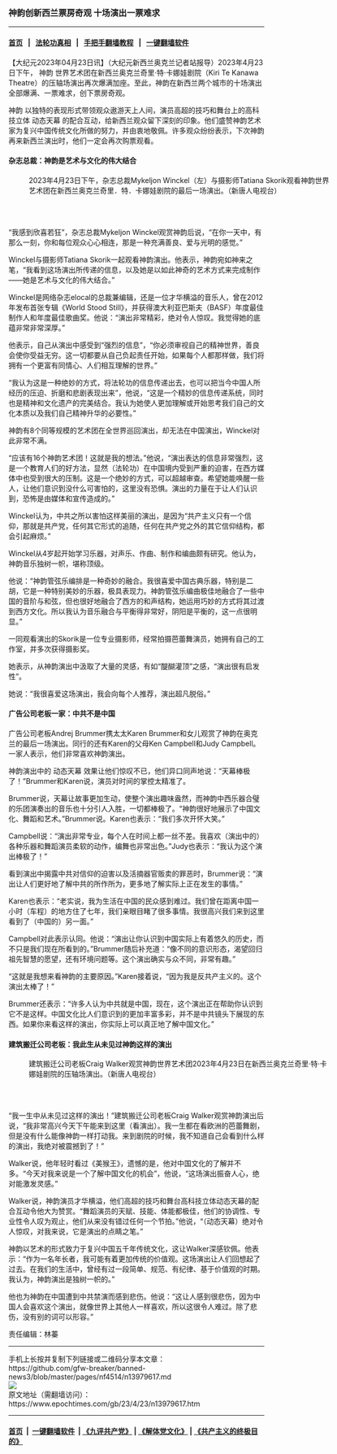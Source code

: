 ### 神韵创新西兰票房奇观 十场演出一票难求
------------------------

#### [首页](https://github.com/gfw-breaker/banned-news3/blob/master/README.md) &nbsp;&nbsp;|&nbsp;&nbsp; [法轮功真相](https://github.com/begood0513/basic/blob/master/README.md)  &nbsp;&nbsp;|&nbsp;&nbsp; [手把手翻墙教程](https://github.com/gfw-breaker/guides/wiki)  &nbsp;&nbsp;|&nbsp;&nbsp; [一键翻墙软件](https://github.com/gfw-breaker/nogfw/blob/master/README.md)  



<div><p>
 【大纪元2023年04月23日讯】（大纪元新西兰奥克兰记者站报导）2023年4月23日下午，
 <ok href="https://www.epochtimes.com/gb/tag/%E7%A5%9E%E9%9F%B5.html">
  神韵
 </ok>
 世界艺术团在新西兰奥克兰奇里·特·卡娜娃剧院（Kiri Te Kanawa Theatre）的压轴场演出再次爆满加座。至此，神韵在新西兰两个城市的十场演出全部爆满、一票难求，创下票房奇观。
</p>
<p>
 <ok href="https://www.epochtimes.com/gb/tag/%E7%A5%9E%E9%9F%B5.html">
  神韵
 </ok>
 以独特的表现形式带领观众遨游天上人间，演员高超的技巧和舞台上的高科技立体
 <ok href="https://www.epochtimes.com/gb/tag/%E5%8A%A8%E6%80%81%E5%A4%A9%E5%B9%95.html">
  动态天幕
 </ok>
 的配合互动，给新西兰观众留下深刻的印象。他们盛赞神韵艺术家为复兴中国传统文化所做的努力，并由衷地敬佩。许多观众纷纷表示，下次神韵再来新西兰演出时，他们一定会再次购票观看。
</p>
<h4>
 杂志总裁：神韵是艺术与文化的伟大结合
</h4>
<figure aria-describedby="caption-attachment-13979618" class="wp-caption aligncenter" id="attachment_13979618" style="width: 600px">
 <ok href="https://i.epochtimes.com/assets/uploads/2023/04/id13979618-2304230045002124.jpg" target="_blank">
  <img alt="" class="size-large wp-image-13979618" src="https://i.epochtimes.com/assets/uploads/2023/04/id13979618-2304230045002124-600x400.jpg"/>
 </ok>
 <br/><figcaption class="wp-caption-text" id="caption-attachment-13979618">
  2023年4月23日下午，杂志总裁Mykeljon Winckel（左）与摄影师Tatiana Skorik观看神韵世界艺术团在新西兰奥克兰奇里．特．卡娜娃剧院的最后一场演出。（新唐人电视台）
 </figcaption><br/>
</figure><br/>
<p>
 “我感到欣喜若狂”，杂志总裁Mykeljon Winckel观赏神韵后说，“在你一天中，有那么一刻，你和每位观众心心相连，那是一种充满善良、爱与光明的感觉。”
</p>
<p>
 Winckel与摄影师Tatiana Skorik一起观看神韵演出。他表示，神韵宛如神来之笔，“我看到这场演出所传递的信息，以及她是以如此神奇的艺术方式来完成制作——她是艺术与文化的伟大结合。”
</p>
<p>
 Winckel是网络杂志elocal的总裁兼编辑，还是一位才华横溢的音乐人，曾在2012年发布首张专辑《World Stood Still》，并获得澳大利亚巴斯夫（BASF）年度最佳制作人和年度最佳歌曲奖。他说：“演出非常精彩，绝对令人惊叹。我觉得她的底蕴非常非常深厚。”
</p>
<p>
 他表示，自己从演出中感受到“强烈的信息”，“你必须审视自己的精神世界，善良会使你受益无穷。这一切都要从自己负起责任开始，如果每个人都那样做，我们将拥有一个更富有同情心、人们相互理解的世界。”
</p>
<p>
 “我认为这是一种绝妙的方式，将法轮功的信息传递出去，也可以把当今中国人所经历的压迫、折磨和悲剧表现出来”，他说，“这是一个精妙的信息传递系统，同时也是精神和文化遗产的完美结合。我认为她使人更加理解或开始思考我们自己的文化本质以及我们自己精神升华的必要性。”
</p>
<p>
 神韵有8个同等规模的艺术团在全世界巡回演出，却无法在中国演出，Winckel对此非常不满。
</p>
<p>
 “应该有16个神韵艺术团！这就是我的想法。”他说，“演出表达的信息非常强烈，这是一个教育人们的好方法，显然（法轮功）在中国境内受到严重的迫害，在西方媒体中也受到很大的压制。这是一个绝妙的方式，可以超越审查。希望她能唤醒一些人，让他们意识到没什么可害怕的，这里没有恐惧。演出的力量在于让人们认识到，恐怖是由媒体和宣传造成的。”
</p>
<p>
 Winckel认为，中共之所以害怕这样美丽的演出，是因为“共产主义只有一个信仰，那就是共产党，任何其它形式的追随，任何在共产党之外的其它信仰结构，都会引起麻烦。”
</p>
<p>
 Winckel从4岁起开始学习乐器，对声乐、作曲、制作和编曲颇有研究。他认为，神韵音乐独树一帜，堪称顶级。
</p>
<p>
 他说：“神韵管弦乐编排是一种奇妙的融合。我很喜爱中国古典乐器，特别是二胡，它是一种特别美妙的乐器，极具表现力。神韵管弦乐编曲极佳地融合了一些中国的音阶与和弦，但也很好地融合了西方的和声结构，她运用巧妙的方式将其过渡到西方文化。所以我认为音乐融合与平衡得非常好，阴阳是平衡的，这一点很明显。”
</p>
<p>
 一同观看演出的Skorik是一位专业摄影师，经常拍摄芭蕾舞演员，她拥有自己的工作室，并多次获得摄影奖。
</p>
<p>
 她表示，从神韵演出中汲取了大量的灵感，有如“醍醐灌顶”之感，“演出很有启发性”。
</p>
<p>
 她说：“我很喜爱这场演出，我会向每个人推荐，演出超凡脱俗。”
</p>
<h4>
 广告公司老板一家：中共不是中国
</h4>
<p>
 广告公司老板Andrej Brummer携太太Karen Brummer和女儿观赏了神韵在奥克兰的最后一场演出。同行的还有Karen的父母Ken Campbell和Judy Campbell。一家人表示，他们非常喜欢神韵演出。
</p>
<p>
 神韵演出中的
 <ok href="https://www.epochtimes.com/gb/tag/%E5%8A%A8%E6%80%81%E5%A4%A9%E5%B9%95.html">
  动态天幕
 </ok>
 效果让他们惊叹不已，他们异口同声地说：“天幕棒极了！”Brummer和Karen说，演员对时间的掌控太精准了。
</p>
<p>
 Brummer说，天幕让故事更加生动，使整个演出趣味盎然，而神韵中西乐器合璧的乐团演奏出的音乐也十分引人入胜，一切都棒极了。“神韵很好地展示了中国文化、舞蹈和艺术。”Brummer说。Karen也表示：“我们多次开怀大笑。”
</p>
<p>
 Campbell说：“演出非常专业，每个人在时间上都一丝不差。我喜欢（演出中的）各种乐器和舞蹈演员柔软的动作，编舞也非常出色。”Judy也表示：“我认为这个演出棒极了！”
</p>
<p>
 看到演出中揭露中共对信仰的迫害以及活摘器官贩卖的罪恶时，Brummer说：“演出让人们更好地了解中共的所作所为，更多地了解实际上正在发生的事情。”
</p>
<p>
 Karen也表示：“老实说，我为生活在中国的民众感到难过。我们曾在距离中国一小时（车程）的地方住了七年，我们亲眼目睹了很多事情。我很高兴我们来到这里看到了（中国的）另一面。”
</p>
<p>
 Campbell对此表示认同。他说：“演出让你认识到中国实际上有着悠久的历史，而不只是我们现在所看到的。”Brummer随后补充道：“像不同的意识形态，渴望回归祖先智慧的愿望，还有环境问题等。这个演出确实与众不同，非常有趣。”
</p>
<p>
 “这就是我想来看神韵的主要原因。”Karen接着说，“因为我是反共产主义的。这个演出太棒了！”
</p>
<p>
 Brummer还表示：“许多人认为中共就是中国，现在，这个演出正在帮助你认识到它不是这样。中国文化比人们意识到的更加丰富多彩，并不是中共镜头下展现的东西。如果你来看这样的演出，你实际上可以真正地了解中国文化。”
</p>
<h4>
 建筑搬迁公司老板：我此生从未见过神韵这样的演出
</h4>
<figure aria-describedby="caption-attachment-13979619" class="wp-caption aligncenter" id="attachment_13979619" style="width: 600px">
 <ok href="https://i.epochtimes.com/assets/uploads/2023/04/id13979619-2304230044542124.jpg" target="_blank">
  <img alt="" class="size-large wp-image-13979619" src="https://i.epochtimes.com/assets/uploads/2023/04/id13979619-2304230044542124-600x400.jpg" title=""/>
 </ok>
 <br/><figcaption class="wp-caption-text" id="caption-attachment-13979619">
  建筑搬迁公司老板Craig Walker观赏神韵世界艺术团2023年4月23日在新西兰奥克兰奇里·特·卡娜娃剧院的压轴场演出。（新唐人电视台）
 </figcaption><br/>
</figure><br/>
<p>
 “我一生中从未见过这样的演出！”建筑搬迁公司老板Craig Walker观赏神韵演出后说，“我非常高兴今天下午能来到这里（看演出）。我一生都在看欧洲的芭蕾舞剧，但是没有什么能像神韵一样打动我。来到剧院的时候，我不知道自己会看到什么样的演出，我绝对被震撼到了！”
</p>
<p>
 Walker说，他年轻时看过《美猴王》，遗憾的是，他对中国文化的了解并不多。“今天对我来说是一个了解中国文化的机会”，他说，“这场演出振奋人心，绝对能激发灵感。”
</p>
<p>
 Walker说，神韵演员才华横溢，他们高超的技巧和舞台高科技立体动态天幕的配合互动令他大为赞赏。“舞蹈演员的天赋、技能、体能都极佳，他们的协调性、专业性令人叹为观止，他们从来没有错过任何一个节拍。”他说，“（动态天幕）绝对令人惊叹，对我来说，它是演出的点睛之笔。”
</p>
<p>
 神韵以艺术的形式致力于复兴中国五千年传统文化，这让Walker深感钦佩。他表示：“作为一名年长者，我可能有着更加传统的价值观。这场演出让人们回想起了过去。在我们的生活中，曾经有过一段简单、规范、有纪律、基于价值观的时期。我认为，神韵演出是独树一帜的。”
</p>
<p>
 他也为神韵在中国遭到中共禁演而感到悲伤。他说：“这让人感到很悲伤，因为中国人会喜欢这个演出，就像世界上其他人一样喜欢，所以这很令人难过。除了悲伤，没有别的词可以形容。”
</p>
<p>
 责任编辑：林蓁
</p>
</div>
<hr/>
手机上长按并复制下列链接或二维码分享本文章：<br/>
https://github.com/gfw-breaker/banned-news3/blob/master/pages/nf4514/n13979617.md <br/>
<a href='https://github.com/gfw-breaker/banned-news3/blob/master/pages/nf4514/n13979617.md'><img src='https://github.com/gfw-breaker/banned-news3/blob/master/pages/nf4514/n13979617.md.png'/></a> <br/>
原文地址（需翻墙访问）：https://www.epochtimes.com/gb/23/4/23/n13979617.htm


------------------------
#### [首页](https://github.com/gfw-breaker/banned-news3/blob/master/README.md) &nbsp;|&nbsp; [一键翻墙软件](https://github.com/gfw-breaker/nogfw/blob/master/README.md) &nbsp;| [《九评共产党》](https://github.com/gfw-breaker/9ping.md/blob/master/README.md#九评之一评共产党是什么) | [《解体党文化》](https://github.com/gfw-breaker/jtdwh.md/blob/master/README.md) | [《共产主义的终极目的》](https://github.com/gfw-breaker/gczydzjmd.md/blob/master/README.md)


<img src='http://gfw-breaker.win/banned-news3/pages/nf4514/n13979617.md' width='0px' height='0px'/>